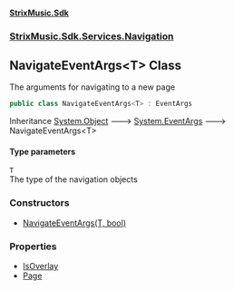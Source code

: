 #### [StrixMusic.Sdk](./index.md 'index')
### [StrixMusic.Sdk.Services.Navigation](./StrixMusic-Sdk-Services-Navigation.md 'StrixMusic.Sdk.Services.Navigation')
## NavigateEventArgs&lt;T&gt; Class
The arguments for navigating to a new page  
```csharp
public class NavigateEventArgs<T> : EventArgs
```
Inheritance [System.Object](https://docs.microsoft.com/en-us/dotnet/api/System.Object 'System.Object') &#129106; [System.EventArgs](https://docs.microsoft.com/en-us/dotnet/api/System.EventArgs 'System.EventArgs') &#129106; NavigateEventArgs&lt;T&gt;  
#### Type parameters
<a name='StrixMusic-Sdk-Services-Navigation-NavigateEventArgs-T--T'></a>
`T`  
The type of the navigation objects  
  
### Constructors
- [NavigateEventArgs(T, bool)](./StrixMusic-Sdk-Services-Navigation-NavigateEventArgs-T--NavigateEventArgs(T_bool).md 'StrixMusic.Sdk.Services.Navigation.NavigateEventArgs&lt;T&gt;.NavigateEventArgs(T, bool)')
### Properties
- [IsOverlay](./StrixMusic-Sdk-Services-Navigation-NavigateEventArgs-T--IsOverlay.md 'StrixMusic.Sdk.Services.Navigation.NavigateEventArgs&lt;T&gt;.IsOverlay')
- [Page](./StrixMusic-Sdk-Services-Navigation-NavigateEventArgs-T--Page.md 'StrixMusic.Sdk.Services.Navigation.NavigateEventArgs&lt;T&gt;.Page')
